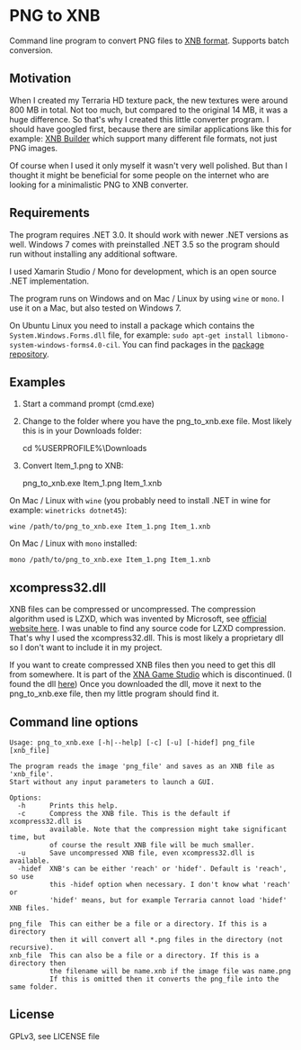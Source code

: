 PNG to XNB
==========

Command line program to convert PNG files to [XNB format](http://xbox.create.msdn.com/en-US/sample/xnb_format).
Supports batch conversion.

Motivation
----------

When I created my Terraria HD texture pack, the new textures were around 800 MB in total. Not too much, but compared to the original 14 MB, it was a huge difference. So that's why I created this little converter program. I should have googled first, because there are similar applications like this for example: [XNB Builder](http://sourceforge.net/projects/xnbbuilder/) which support many different file formats, not just PNG images.

Of course when I used it only myself it wasn't very well polished. But than I thought it might be beneficial for some people on the internet who are looking for a minimalistic PNG to XNB converter.

Requirements
------------

The program requires .NET 3.0. It should work with newer .NET versions as well. Windows 7 comes with preinstalled .NET 3.5 so the
program should run without installing any additional software.

I used Xamarin Studio / Mono for development, which is an open source .NET implementation.

The program runs on Windows and on Mac / Linux by using `wine` or `mono`. I use it on a Mac, but also tested on Windows 7.

On Ubuntu Linux you need to install a package which contains the `System.Windows.Forms.dll` file, for example: `sudo apt-get install libmono-system-windows-forms4.0-cil`. You can find packages in the [package repository](http://packages.ubuntu.com/).

Examples
--------

1) Start a command prompt (cmd.exe)
2) Change to the folder where you have the png_to_xnb.exe file. Most likely this is in your Downloads folder:

    cd %USERPROFILE%\Downloads

3) Convert Item_1.png to XNB:

    png_to_xnb.exe Item_1.png Item_1.xnb

On Mac / Linux with `wine` (you probably need to install .NET in wine for example: `winetricks dotnet45`):

    wine /path/to/png_to_xnb.exe Item_1.png Item_1.xnb

On Mac / Linux with `mono` installed:

    mono /path/to/png_to_xnb.exe Item_1.png Item_1.xnb

xcompress32.dll
---------------

XNB files can be compressed or uncompressed. The compression algorithm used is LZXD, which was invented by Microsoft, see [official website here](https://msdn.microsoft.com/en-us/library/cc483133%28v=exchg.80%29.aspx).
I was unable to find any source code for LZXD compression. That's why I used the xcompress32.dll. This is most likely a proprietary dll so I don't want to include it in my project.

If you want to create compressed XNB files then you need to get this dll from somewhere. It is part of the [XNA Game Studio](https://en.wikipedia.org/wiki/Microsoft_XNA) which is discontinued. (I found the dll [here](https://rpftool.googlecode.com/svn/trunk/RPFTool/))
Once you downloaded the dll, move it next to the png_to_xnb.exe file, then my little program should find it.

Command line options
--------------------

    Usage: png_to_xnb.exe [-h|--help] [-c] [-u] [-hidef] png_file [xnb_file]

    The program reads the image 'png_file' and saves as an XNB file as 'xnb_file'.
    Start without any input parameters to launch a GUI.

    Options:
      -h      Prints this help.
      -c      Compress the XNB file. This is the default if xcompress32.dll is
              available. Note that the compression might take significant time, but
              of course the result XNB file will be much smaller.
      -u      Save uncompressed XNB file, even xcompress32.dll is available.
      -hidef  XNB's can be either 'reach' or 'hidef'. Default is 'reach', so use
              this -hidef option when necessary. I don't know what 'reach' or
              'hidef' means, but for example Terraria cannot load 'hidef' XNB files.

    png_file  This can either be a file or a directory. If this is a directory
              then it will convert all *.png files in the directory (not recursive).
    xnb_file  This can also be a file or a directory. If this is a directory then
              the filename will be name.xnb if the image file was name.png
              If this is omitted then it converts the png_file into the same folder.

License
-------

GPLv3, see LICENSE file
